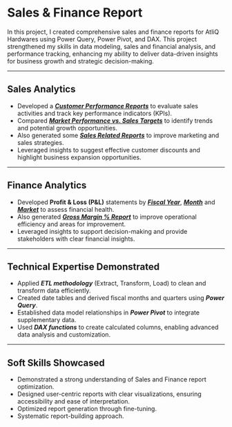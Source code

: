 # Sales & Finance Report
In this project, I created comprehensive sales and finance reports for AtliQ Hardwares using Power Query, Power Pivot, and DAX. This project strengthened my skills in data modeling, sales and financial analysis, and performance tracking, enhancing my ability to deliver data-driven insights for business growth and strategic decision-making.

---

## Sales Analytics

- Developed a _[**Customer Performance Reports**](https://github.com/Baalaji-21/AtliQ_Hardwares-Sales_and_Finance_Report/blob/main/customer%20net%20sales%20report.pdf)_ to evaluate sales activities and track key performance indicators (KPIs).
- Compared _[**Market Performance vs. Sales Targets**](https://github.com/Baalaji-21/AtliQ_Hardwares-Sales_and_Finance_Report/blob/main/market%20performance%20vs%20target%20report.pdf)_ to identify trends and potential growth opportunities.
- Also generated some _[**Sales Related Reports**](https://github.com/Baalaji-21/AtliQ_Hardwares-Sales_and_Finance_Report/blob/main/other%20reports.pdf)_ to improve marketing and sales strategies.
- Leveraged insights to suggest effective customer discounts and highlight business expansion opportunities.

---

## Finance Analytics

- Developed **Profit & Loss (P&L)** statements by _[**Fiscal Year**](https://github.com/Baalaji-21/AtliQ_Hardwares-Sales_and_Finance_Report/blob/main/p%26l%20by%20years.pdf)_, _[**Month**](https://github.com/Baalaji-21/AtliQ_Hardwares-Sales_and_Finance_Report/blob/main/p%26l%20by%20months.pdf)_ and _[**Market**](https://github.com/Baalaji-21/AtliQ_Hardwares-Sales_and_Finance_Report/blob/main/p%26l%20by%20country.pdf)_ to assess financial health.  
- Also generated _[**Gross Margin % Report**](https://github.com/Baalaji-21/AtliQ_Hardwares-Sales_and_Finance_Report/blob/main/gm%25%20by%20quarters.pdf)_ to improve operational efficiency and areas for improvement.
- Leveraged insights to support decision-making and provide stakeholders with clear financial insights.    

---

## Technical Expertise Demonstrated
- Applied _**ETL methodology**_ (Extract, Transform, Load) to clean and transform data efficiently. 
- Created date tables and derived fiscal months and quarters using _**Power Query**_.  
- Established data model relationships in _**Power Pivot**_ to integrate supplementary data.  
- Used _**DAX functions**_ to create calculated columns, enabling advanced data analysis and customization.  

---

## Soft Skills Showcased
- Demonstrated a strong understanding of Sales and Finance report optimization. 
- Designed user-centric reports with clear visualizations, ensuring accessibility and ease of interpretation.  
- Optimized report generation through fine-tuning.  
- Systematic report-building approach.  
